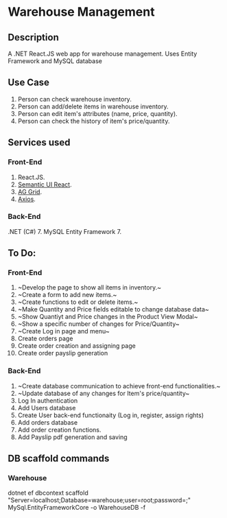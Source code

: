 # Warehouse Management

## Description
A .NET React.JS web app for warehouse management. Uses Entity Framework and MySQL database

## Use Case
1. Person can check warehouse inventory.
2. Person can add/delete items in warehouse inventory.
3. Person can edit item's attributes (name, price, quantity).
4. Person can check the history of item's price/quantity.

## Services used
### Front-End
1. React.JS.
2. [Semantic UI React](https://react.semantic-ui.com/).
3. [AG Grid](https://www.ag-grid.com/react-data-grid/getting-started/).
4. [Axios](https://www.npmjs.com/package/react-axios).
### Back-End
.NET (C#) 7.
MySQL Entity Framework 7.

## To Do:
### Front-End
1. ~Develop the page to show all items in inventory.~
2. ~Create a form to add new items.~
3. ~Create functions to edit or delete items.~
4. ~Make Quantity and Price fields editable to change database data~
5. ~Show Quantiyt and Price changes in the Product View Modal~
6. ~Show a specific number of changes for Price/Quantity~
7. ~Create Log in page and menu~
8. Create orders page
9. Create order creation and assigning page
10. Create order payslip generation
### Back-End
1. ~Create database communication to achieve front-end functionalities.~
2. ~Update database of any changes for Item's price/quantity~
3. Log In authentication
4. Add Users database
5. Create User back-end functionaity (Log in, register, assign rights)
6. Add orders database
7. Add order creation functions.
8. Add Payslip pdf generation and saving

## DB scaffold commands
### Warehouse
dotnet ef dbcontext scaffold "Server=localhost;Database=warehouse;user=root;password=;" MySql.EntityFrameworkCore -o WarehouseDB -f